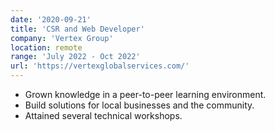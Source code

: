 ```yaml
---
date: '2020-09-21'
title: 'CSR and Web Developer'
company: 'Vertex Group'
location: remote
range: 'July 2022 - Oct 2022'
url: 'https://vertexglobalservices.com/'
---
```


- Grown knowledge in a peer-to-peer learning environment.
- Build solutions for local businesses and the community.
- Attained several technical workshops.
